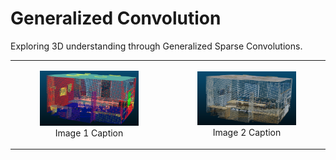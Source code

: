 # Generalized Convolution
Exploring 3D understanding through Generalized Sparse Convolutions.

<table align="center">
  <tr>
    <td>
      <figure>
        <img src="docs/sample-1-pred.png" width="400" alt="Description of Image 1" />
        <figcaption align="center">Image 1 Caption</figcaption>
      </figure>
    </td>
    <td>
      <figure>
        <img src="docs/sample-1-rgb.png" width="400" alt="Description of Image 2" />
        <figcaption align="center">Image 2 Caption</figcaption>
      </figure>
    </td>
  </tr>
</table>

